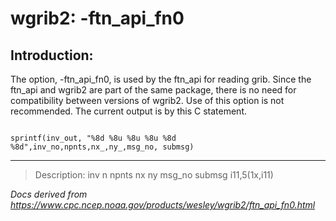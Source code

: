 # wgrib2: -ftn_api_fn0

## Introduction:

The option, -ftn_api_fn0, is used by the ftn_api for
reading grib. Since the ftn_api and wgrib2 are part of the same package, there
is no need for compatibility between versions of wgrib2. Use of this
option is not recommended. The current output is by this C statement.

```

sprintf(inv_out, "%8d %8u %8u %8u %8d %8d",inv_no,npnts,nx_,ny_,msg_no, submsg)

```

---

> Description: inv n npnts nx ny msg_no submsg i11,5(1x,i11)

_Docs derived from <https://www.cpc.ncep.noaa.gov/products/wesley/wgrib2/ftn_api_fn0.html>_
